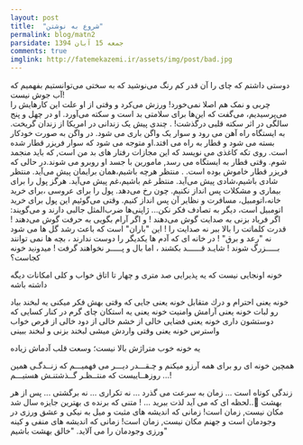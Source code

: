 ```yaml
---
layout: post
title:  "شروع به نوشتن"
permalink: blog/matn2
parsidate: جمعه 15 آبان 1394
comments: true
imglink: http://fatemekazemi.ir/assets/img/post/bad.jpg
---
```

دوستی داشتم که چای را آن قدر کم رنگ می‌‌نوشید که به سختی می‌‌توانستیم بفهمیم که آب جوش نیست!
<br />
چربی‌ و نمک هم اصلا نمی‌‌خورد!
 ورزش می‌‌کرد و وقتی از ا‌و علت این کار‌هایش را می‌‌پرسیدیم، می‌‌گفت که این‌ها برای سلامتی‌ بد است و سکته می‌‌آورد.
ا‌و در چهل و پنج سالگی در اثر سکته قلبی درگذشت! 
.
چندی پیش یک زندانی در امریکا از زندان گریخت.
به ایستگاه راه آهن می رود و سوار یک واگن باری می شود.
در واگن به صورت خودکار بسته می شود و قطار به راه می افتد.او متوجه می شود که سوار فریزر قطار شده است. روی تکه کاغذی می نویسد که این مجازات رفتار های بد من است, که باید منجمد شوم.
وقتی قطار به ایستگاه می رسد, مامورین با جسد او روبرو می شوند.در حالی که فریزر قطار خاموش بوده است.
.
منتظر هرچه باشیم،همان برایمان پیش می‌‌آید. منتظر شادی باشیم،شادی پیش می‌‌آید.
منتظر غم باشیم،غم پیش می‌‌آید.
هرگز پول را برای بیماری و مشکلات پس انداز نکنیم. چون رخ می‌‌دهد.
پول را برای عروسی ،برای خرید خانه،اتومبیل، مسافرت و نظایر آن پس انداز کنیم.
وقتی می‌‌گوئیم این پول برای خرید اتومبیل است، دیگر به تصادف فکر نکن...
ژاپنی‌ها ضرب‌المثل جالبی دارند و می‌گویند: 
اگر فریاد بزنی به صدایت گوش می‌دهند !
و اگر آرام بگویی به حرفت گوش می‌دهند !
قدرت کلماتت را بالا ببر نه صدایت را ! 
این "باران" است که باعث رشد گل ها می شود نه "رعد و برق" !
در خانه ای که آدم ها یکدیگر را دوست ندارند ،
بچه ها نمی توانند بـــــزرگ شوند !
شایـد قــــــد بکشند ، 
اما بال و پـــــر نخواهند گرفت !
ﻣﻴﺪﻭﻧید ﺧﻮﻧﻪ ﻛﺠﺎﺳﺖ؟

ﺧﻮﻧﻪ ﺍﻭﻧﺠﺎﻳﻰ ﻧﻴﺴﺖ ﻛﻪ ﻳﻪ ﭘﺬﻳﺮﺍﻳﻰ ﺻﺪ ﻣﺘﺮﻯ و چهار ﺗﺎ ﺍﺗﺎﻕ ﺧﻮﺍﺏ و ﻛﻠﻰ ﺍﻣﻜﺎﻧﺎﺕ ﺩﻳﮕﻪ ﺩﺍﺷﺘﻪ ﺑﺎﺷﻪ

خونه يعنى احترام و درك متقابل 
ﺧﻮﻧﻪ ﻳﻌﻨﻰ ﺟﺎﻳﻰ ﻛﻪ ﻭﻗﺘﻰ ﺑﻬﺶ ﻓﻜﺮ ﻣﻴﻜﻨﻰ ﻳﻪ ﻟﺒﺨﻨﺪ ﺑﻴﺎﺩ ﺭﻭ ﻟﺒﺎﺕ
خونه يعنى آرامش وامنيت
ﺧﻮﻧﻪ ﻳﻌﻨﻰ ﻳﻪ ﺍﺳﺘﻜﺎﻥ ﭼﺎﻯ ﮔﺮﻡ ﺩﺭ ﻛﻨﺎﺭ ﻛﺴﺎﻳﻰ ﻛﻪ ﺩﻭﺳﺘﺸﻮﻥ ﺩﺍﺭﻯ
خونه يعنى فضايى خالى از خشم 
خالى از دود
خالى از قرص خواب واسترس
ﺧﻮﻧﻪ ﻳﻌﻨﻰ ﻭﻗﺘﻰ ﻭﺍﺭﺩﺵ ﻣﻴﺸﻰ ﻟﺒﺨﻨﺪ بزنى و لبخند ببينى

ﻳﻪ ﺧﻮﻧﻪ ﺧﻮﺏ ﻣﺘﺮﺍﮊﺵ ﺑﺎﻻ ﻧﻴﺴﺖ؛ ﻭﺳﻌﺖ ﻗﻠﺐ ﺁﺩﻣﺎﺵ ﺯﻳﺎﺩﻩ

ﻫﻤﭽﻴﻦ ﺧﻮﻧﻪ ای ﺭﻭ ﺑﺮﺍﻯ ﻫﻤﻪ ﺁﺭﺯﻭ ﻣﻴﻜﻨﻢ
و چـقـــدر دیـــر می فهمیـــم که 
زنــدگـی همین روزهــاییست که
منتــظـر گــذشتنـش هستیـــم ...!

زندگی کوتاه است ...
زمان به سرعت می گذرد ...
نه تکراری ... نه برگشتی ...
پس از هر لحظه ای که می آید 
لذت ببرید ... !
متنى که برنده ی بهترین جایزه سال شد..󾬐
 بهشت مکان نیست,
زمان است!
زمانی که اندیشه های مثبت
و میل به نیکی
و عشق ورزی در وجودمان است
و جهنم مکان نیست,
زمان است!
زمانی که اندیشه های منفی
و کینه ورزی وجودمان را می آلاید.
 "خالق بهشت باشیم"
